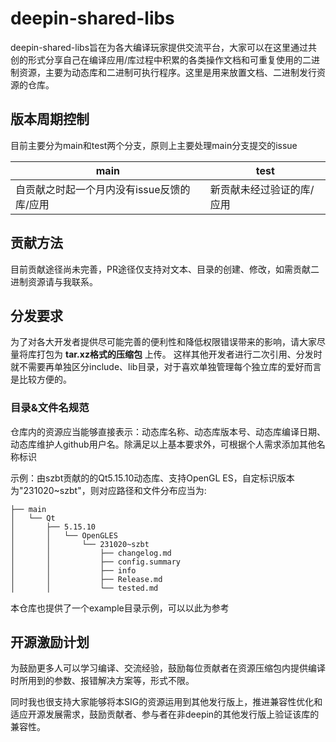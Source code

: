 # deepin-shared-libs
  deepin-shared-libs旨在为各大编译玩家提供交流平台，大家可以在这里通过共创的形式分享自己在编译应用/库过程中积累的各类操作文档和可重复使用的二进制资源，主要为动态库和二进制可执行程序。这里是用来放置文档、二进制发行资源的仓库。

## 版本周期控制
  目前主要分为main和test两个分支，原则上主要处理main分支提交的issue

|main|test|
|-------|------|
|自贡献之时起一个月内没有issue反馈的库/应用|新贡献未经过验证的库/应用|


## 贡献方法

  目前贡献途径尚未完善，PR途径仅支持对文本、目录的创建、修改，如需贡献二进制资源请与我联系。


## 分发要求
  为了对各大开发者提供尽可能完善的便利性和降低权限错误带来的影响，请大家尽量将库打包为 **tar.xz格式的压缩包** 上传。
  这样其他开发者进行二次引用、分发时就不需要再单独区分include、lib目录，对于喜欢单独管理每个独立库的爱好而言是比较方便的。


### 目录&文件名规范
  仓库内的资源应当能够直接表示：动态库名称、动态库版本号、动态库编译日期、动态库维护人github用户名。除满足以上基本要求外，可根据个人需求添加其他名称标识

  示例：由szbt贡献的的Qt5.15.10动态库、支持OpenGL ES，自定标识版本为"231020~szbt"，则对应路径和文件分布应当为:


```
├── main
│   └── Qt
│       ├── 5.15.10
│       │   └── OpenGLES
│       │       └── 231020~szbt
│       │           ├── changelog.md
│       │           ├── config.summary
│       │           ├── info
│       │           ├── Release.md
│       │           └── tested.md
```



本仓库也提供了一个example目录示例，可以以此为参考

## 开源激励计划
  为鼓励更多人可以学习编译、交流经验，鼓励每位贡献者在资源压缩包内提供编译时所用到的参数、报错解决方案等，形式不限。

  同时我也很支持大家能够将本SIG的资源运用到其他发行版上，推进兼容性优化和适应开源发展需求，鼓励贡献者、参与者在非deepin的其他发行版上验证该库的兼容性。



